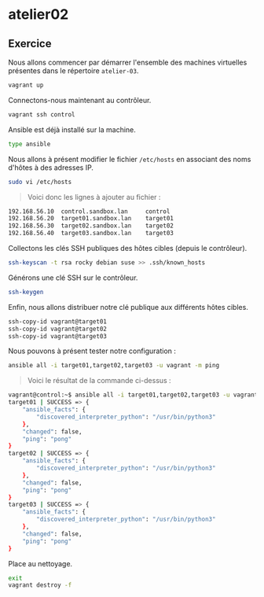 # atelier02

## Exercice

Nous allons commencer par démarrer l'ensemble des machines virtuelles présentes dans le répertoire `atelier-03`.

```sh
vagrant up
```

Connectons-nous maintenant au contrôleur.

```sh 
vagrant ssh control
```

Ansible est déjà installé sur la machine.

```sh
type ansible
```

Nous allons à présent modifier le fichier `/etc/hosts` en associant des noms d'hôtes à des adresses IP.

```sh
sudo vi /etc/hosts
```

> Voici donc les lignes à ajouter au fichier :

```sh
192.168.56.10  control.sandbox.lan     control
192.168.56.20  target01.sandbox.lan    target01
192.168.56.30  target02.sandbox.lan    target02
192.168.56.40  target03.sandbox.lan    target03
```

Collectons les clés SSH publiques des hôtes cibles (depuis le contrôleur).

```sh
ssh-keyscan -t rsa rocky debian suse >> .ssh/known_hosts
```

Générons une clé SSH sur le contrôleur.

```sh
ssh-keygen
```

Enfin, nous allons distribuer notre clé publique aux différents hôtes cibles.

```sh
ssh-copy-id vagrant@target01
ssh-copy-id vagrant@target02
ssh-copy-id vagrant@target03
```

Nous pouvons à présent tester notre configuration :

```sh
ansible all -i target01,target02,target03 -u vagrant -m ping
```

> Voici le résultat de la commande ci-dessus :

```sh
vagrant@control:~$ ansible all -i target01,target02,target03 -u vagrant -m ping
target01 | SUCCESS => {
    "ansible_facts": {
        "discovered_interpreter_python": "/usr/bin/python3"
    },
    "changed": false,
    "ping": "pong"
}
target02 | SUCCESS => {
    "ansible_facts": {
        "discovered_interpreter_python": "/usr/bin/python3"
    },
    "changed": false,
    "ping": "pong"
}
target03 | SUCCESS => {
    "ansible_facts": {
        "discovered_interpreter_python": "/usr/bin/python3"
    },
    "changed": false,
    "ping": "pong"
}
```

Place au nettoyage.

```sh
exit
vagrant destroy -f
```
